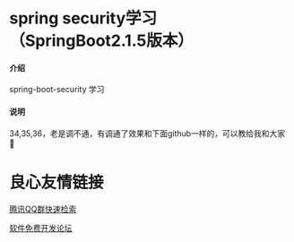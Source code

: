 # spring security学习（SpringBoot2.1.5版本）

#### 介绍
spring-boot-security 学习


#### 说明

34,35,36，老是调不通，有调通了效果和下面github一样的，可以教给我和大家 :pray: 

 # 良心友情链接

[腾讯QQ群快速检索](http://u.720life.cn/s/8cf73f7c)

[软件免费开发论坛](http://u.720life.cn/s/bbb01dc0)